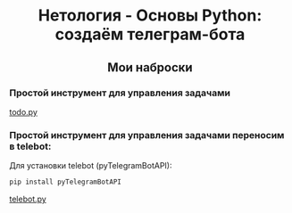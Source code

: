 <h1 align="center">Нетология - Основы Python: <br>создаём телеграм-бота</br></h1>
<h2 align="center">Мои наброски</h2>

### Простой инструмент для управления задачами
[todo.py](https://github.com/alekseypopkov/py-telegram/blob/main/todo.py)

### Простой инструмент для управления задачами переносим в telebot:

Для установки telebot (pyTelegramBotAPI):
```bash
pip install pyTelegramBotAPI
```

[telebot.py](https://github.com/alekseypopkov/py-telegram/blob/main/alex-telebot.py)


